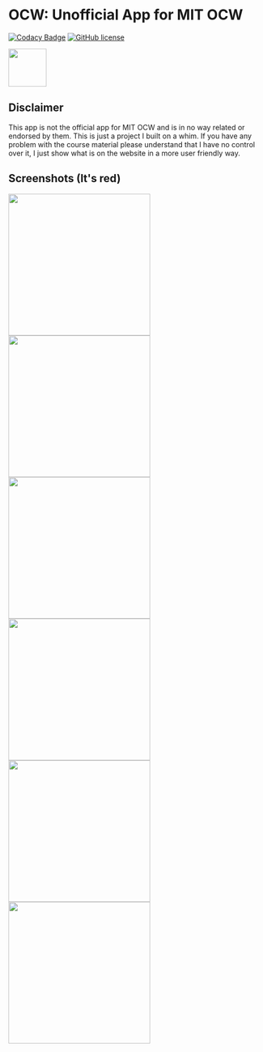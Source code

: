 # OCW: Unofficial App for MIT OCW
[![Codacy Badge](https://api.codacy.com/project/badge/Grade/85db112323ec4fa28f64b309cad6cd7b)](https://www.codacy.com/manual/yashx/OCW?utm_source=github.com&amp;utm_medium=referral&amp;utm_content=yashx/OCW&amp;utm_campaign=Badge_Grade)
[![GitHub license](https://img.shields.io/github/license/yashx/OCW)](https://github.com/yashx/OCW/blob/master/LICENSE)

<a href="https://play.google.com/store/apps/details?id=com.github.yashx.mit_ocw"><img src="https://play.google.com/intl/en_us/badges/images/generic/en_badge_web_generic.png" height="75"></a>
## Disclaimer
This app is not the official app for MIT OCW and is in no way related or endorsed by them. This is just a project I built on a whim. If you have any problem with the course material please understand that I have no control over it, I just show what is on the website in a more user friendly way.
## Screenshots (It's red)
<img src="/screenshots/Screenshot_2020-03-01-08-54-59-713_com.github.yashx.mit_ocw.jpg" width="280"/> <img src="/screenshots/Screenshot_2020-03-01-08-55-06-002_com.github.yashx.mit_ocw.jpg" width="280"/> <img src="/screenshots/Screenshot_2020-03-01-08-55-09-883_com.github.yashx.mit_ocw.jpg" width="280"/> <img src="/screenshots/Screenshot_2020-03-01-08-55-21-095_com.github.yashx.mit_ocw.jpg" width="280"/> <img src="/screenshots/Screenshot_2020-03-01-08-55-26-573_com.github.yashx.mit_ocw.jpg" width="280"/> <img src="/screenshots/Screenshot_2020-03-01-08-55-31-809_com.github.yashx.mit_ocw.jpg" width="280"/>
